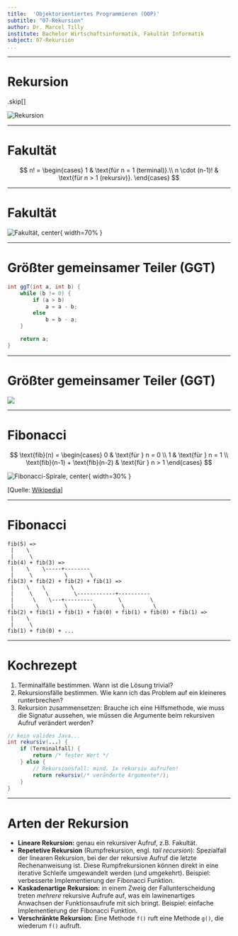 ```yaml
---
title:  'Objektorientiertes Programmieren (OOP)'
subtitle: "07-Rekursion"
author: Dr. Marcel Tilly
institute: Bachelor Wirtschaftsinformatik, Fakultät Informatik
subject: 07-Rekursion
...
```


---

# Rekursion

.skip[]

![Rekursion](../03-tree-set/google-recursion.png)

---

# Fakultät

$$
n! = \begin{cases}
    1 & \text{für n = 1 (terminal)}.\\
    n \cdot (n-1)! & \text{für n > 1 (rekursiv)}.
  \end{cases}
$$

---

# Fakultät

![Fakultät, center](seq-fac.svg){ width=70% }

---

# Größter gemeinsamer Teiler (GGT)

```java
int ggT(int a, int b) {
	while (b != 0) {
		if (a > b)
			a = a - b;
		else
			b = b - a;
	}

	return a;
}
```

---

# Größter gemeinsamer Teiler (GGT)

![](seq-ggt.svg)

---

# Fibonacci

$$
\text{fib}(n) = \begin{cases}
	0 & \text{für } n = 0 \\
	1 & \text{für } n = 1 \\
	\text{fib}(n-1) + \text{fib}(n-2) & \text{für } n > 1
\end{cases}
$$

![Fibonacci-Spirale, center](fibonacci-spirale.svg){ width=30% }

[Quelle: [Wikipedia](https://commons.wikimedia.org/wiki/File:FibonacciSpiral.svg)]

---

# Fibonacci

```
fib(5) =>
 |    \
 |     \
fib(4) + fib(3) =>
 |    \    \-----+--------
 |     \          \       \
fib(3) + fib(2) + fib(2) + fib(1) =>
 |    \    \        \
 |     \    \        \------------+----------
 |      \    \---+---------        \         \
 |       \        \        \        \         \
fib(2) + fib(1) + fib(1) + fib(0) + fib(1) + fib(0) + fib(1) =>
 |    \
 |     \
fib(1) + fib(0) + ...
```

---

# Kochrezept

1. Terminalfälle bestimmen. Wann ist die Lösung trivial?
2. Rekursionsfälle bestimmen. Wie kann ich das Problem auf ein kleineres runterbrechen?
3. Rekursion zusammensetzen: Brauche ich eine Hilfsmethode, wie muss die Signatur aussehen, wie müssen die Argumente beim rekursiven Aufruf verändert werden?

```Java
// kein valides Java...
int rekursiv(...) {
	if (Terminalfall) {
		return /* fester Wert */
	} else {
		// Rekursionsfall: mind. 1x rekursiv aufrufen!
		return rekursiv(/* veränderte Argumente*/);
	}
}
```

---

# Arten der Rekursion

- **Lineare Rekursion:** genau ein rekursiver Aufruf, z.B. Fakultät.
- **Repetetive Rekursion** (Rumpfrekursion, engl. _tail recursion_): Spezialfall der linearen Rekursion, bei der der rekursive Aufruf die letzte Rechenanweisung ist.
	Diese Rumpfrekursionen können direkt in eine iterative Schleife umgewandelt werden (und umgekehrt).
	Beispiel: verbesserte Implementierung der Fibonacci Funktion.
- **Kaskadenartige Rekursion:** in einem Zweig der Fallunterscheidung treten _mehrere_ rekursive Aufrufe auf, was ein lawinenartiges Anwachsen der Funktionsaufrufe mit sich bringt.
	Beispiel: einfache Implementierung der Fibonacci Funktion.
- **Verschränkte Rekursion:** Eine Methode `f()` ruft eine Methode `g()`, die wiederum `f()` aufruft.

